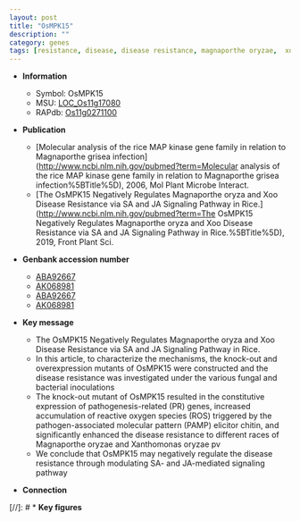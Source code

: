 ```yaml
---
layout: post
title: "OsMPK15"
description: ""
category: genes
tags: [resistance, disease, disease resistance, magnaporthe oryzae,  xoo ,  ja , JA,  sa , SA, reactive oxygen species]
---
```


* **Information**  
    + Symbol: OsMPK15  
    + MSU: [LOC_Os11g17080](http://rice.uga.edu/cgi-bin/ORF_infopage.cgi?orf=LOC_Os11g17080)  
    + RAPdb: [Os11g0271100](http://rapdb.dna.affrc.go.jp/viewer/gbrowse_details/irgsp1?name=Os11g0271100)  

* **Publication**  
    + [Molecular analysis of the rice MAP kinase gene family in relation to Magnaporthe grisea infection](http://www.ncbi.nlm.nih.gov/pubmed?term=Molecular analysis of the rice MAP kinase gene family in relation to Magnaporthe grisea infection%5BTitle%5D), 2006, Mol Plant Microbe Interact.
    + [The OsMPK15 Negatively Regulates Magnaporthe oryza and Xoo Disease Resistance via SA and JA Signaling Pathway in Rice.](http://www.ncbi.nlm.nih.gov/pubmed?term=The OsMPK15 Negatively Regulates Magnaporthe oryza and Xoo Disease Resistance via SA and JA Signaling Pathway in Rice.%5BTitle%5D), 2019, Front Plant Sci.

* **Genbank accession number**  
    + [ABA92667](http://www.ncbi.nlm.nih.gov/nuccore/ABA92667)
    + [AK068981](http://www.ncbi.nlm.nih.gov/nuccore/AK068981)
    + [ABA92667](http://www.ncbi.nlm.nih.gov/nuccore/ABA92667)
    + [AK068981](http://www.ncbi.nlm.nih.gov/nuccore/AK068981)

* **Key message**  
    + The OsMPK15 Negatively Regulates Magnaporthe oryza and Xoo Disease Resistance via SA and JA Signaling Pathway in Rice.
    + In this article, to characterize the mechanisms, the knock-out and overexpression mutants of OsMPK15 were constructed and the disease resistance was investigated under the various fungal and bacterial inoculations
    + The knock-out mutant of OsMPK15 resulted in the constitutive expression of pathogenesis-related (PR) genes, increased accumulation of reactive oxygen species (ROS) triggered by the pathogen-associated molecular pattern (PAMP) elicitor chitin, and significantly enhanced the disease resistance to different races of Magnaporthe oryzae and Xanthomonas oryzae pv
    + We conclude that OsMPK15 may negatively regulate the disease resistance through modulating SA- and JA-mediated signaling pathway

* **Connection**  

[//]: # * **Key figures**  


